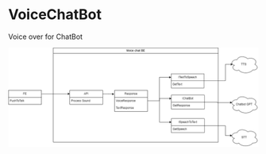 # VoiceChatBot
Voice over for ChatBot


![Block Diagram](Documentation/Block%20Diagram.png "Block Diagram")